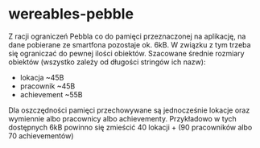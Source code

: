 wereables-pebble
================

Z racji ograniczeń Pebbla co do pamięci przeznaczonej na aplikację, na dane pobierane ze smartfona pozostaje ok. 6kB. W związku z tym trzeba się ograniczać do pewnej ilości obiektów.
Szacowane średnie rozmiary obiektów (wszystko zależy od długości stringów ich nazw):
- lokacja ~45B
- pracownik ~45B
- achievement ~55B

Dla oszczędności pamięci przechowywane są jednocześnie lokacje oraz wymiennie albo pracownicy albo achievementy.
Przykładowo w tych dostępnych 6kB powinno się zmieścić 40 lokacji + (90 pracowników albo 70 achievementów)
